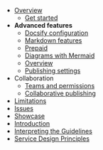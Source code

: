 - [Overview](/)
  - [Get started](/get-started)
- **Advanced features**
  - [Docsify configuration](/advanced/docsify)
  - [Markdown features](/advanced/markdown-features)
  - [Prepaid](/advanced/mermaid-prepaid)
  - [Diagrams with Mermaid](/advanced/mermaid)
  - [Overview](/advanced/mermaid-overview)
  - [Publishing settings](/advanced/publishing-settings)
- Collaboration
  - [Teams and permissions](/collaboration/teams-and-permissions)
  - [Collaborative publishing](/collaboration/collaborative-publishing)
- [Limitations](limitations)
- [Issues](issues)
- [Showcase](showcase)
- [Introduction](/docs/home.md)
- [Interpreting the Guidelines](/docs/interpeting-guidelines.md)
- [Service Design Principles](/docs/service-design.md)
